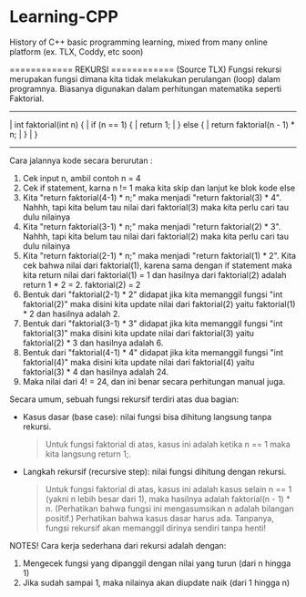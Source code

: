 # Learning-CPP
History of C++ basic programming learning, mixed from many online platform (ex. TLX, Coddy, etc soon)

============ REKURSI ============
(Source TLX) Fungsi rekursi merupakan fungsi dimana kita tidak melakukan perulangan (loop) dalam programnya. Biasanya digunakan dalam perhitungan matematika seperti Faktorial.

 __________________________________________
 | int faktorial(int n) {
 |     if (n == 1) {
 |         return 1;
 |     } else {
 |         return faktorial(n - 1) * n;
 |     }
 | }
 __________________________________________

Cara jalannya kode secara berurutan :
1. Cek input n, ambil contoh n = 4
2. Cek if statement, karna n != 1 maka kita skip dan lanjut ke blok kode else
3. Kita "return faktorial(4-1) * n;" maka menjadi "return faktorial(3) * 4". Nahhh, tapi kita belum tau nilai dari faktorial(3) maka kita perlu cari tau dulu nilainya
4. Kita "return faktorial(3-1) * n;" maka menjadi "return faktorial(2) * 3". Nahhh, tapi kita belum tau nilai dari faktorial(2) maka kita perlu cari tau dulu nilainya
5. Kita "return faktorial(2-1) * n;" maka menjadi "return faktorial(1) * 2". Kita cek bahwa nilai dari faktorial(1), karena sama dengan if statement maka kita return nilai dari faktorial(1) = 1 dan hasilnya dari faktorial(2) adalah return 1 * 2 = 2. faktorial(2) = 2
6. Bentuk dari "faktorial(2-1) * 2" didapat jika kita memanggil fungsi "int faktorial(2)" maka disini kita update nilai dari faktorial(2) yaitu faktorial(1) * 2 dan hasilnya adalah 2.
7. Bentuk dari "faktorial(3-1) * 3" didapat jika kita memanggil fungsi "int faktorial(3)" maka disini kita update nilai dari faktorial(3) yaitu faktorial(2) * 3 dan hasilnya adalah 6.
8. Bentuk dari "faktorial(4-1) * 4" didapat jika kita memanggil fungsi "int faktorial(4)" maka disini kita update nilai dari faktorial(4) yaitu faktorial(3) * 4 dan hasilnya adalah 24.
9. Maka nilai dari 4! = 24, dan ini benar secara perhitungan manual juga.

Secara umum, sebuah fungsi rekursif terdiri atas dua bagian:
- Kasus dasar (base case): nilai fungsi bisa dihitung langsung tanpa rekursi.
  > Untuk fungsi faktorial di atas, kasus ini adalah ketika n == 1 maka kita langsung return 1;.
- Langkah rekursif (recursive step): nilai fungsi dihitung dengan rekursi.
  > Untuk fungsi faktorial di atas, kasus ini adalah kasus selain n == 1 (yakni n lebih besar dari 1), maka hasilnya adalah faktorial(n - 1) * n.
  > (Perhatikan bahwa fungsi ini mengasumsikan n adalah bilangan positif.)
Perhatikan bahwa kasus dasar harus ada. Tanpanya, fungsi rekursif akan memanggil dirinya sendiri tanpa henti!

NOTES!
  Cara kerja sederhana dari rekursi adalah dengan:
  1) Mengecek fungsi yang dipanggil dengan nilai yang turun (dari n hingga 1)
  2) Jika sudah sampai 1, maka nilainya akan diupdate naik (dari 1 hingga n)
